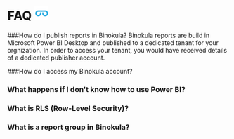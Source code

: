 # FAQ ![](images/favicon.png)

###How do I publish reports in Binokula?
Binokula reports are build in Microsoft Power BI Desktop and published to a dedicated tenant for your orgnization. In order to access your tenant, you would have received details of a dedicated publisher account.

###How do I access my Binokula account?

### What happens if I don't know how to use Power BI?

### What is RLS (Row-Level Security)?

### What is a report group in Binokula?

